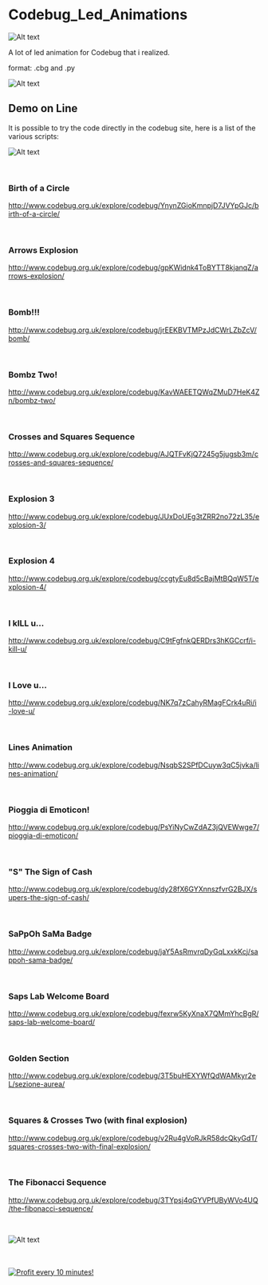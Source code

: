 # Codebug_Led_Animations

![Alt text](https://raw.githubusercontent.com/JonnyBanana/Codebug_Led_Animations/master/IMG/codebug.png)


A lot of led animation for Codebug that i realized. 

format: .cbg and .py


![Alt text](https://raw.githubusercontent.com/JonnyBanana/Codebug_Led_Animations/master/IMG/cb.jpg) 



<h2>Demo on Line</h2>

It is possible to try the code directly in the codebug site, here is a list of the various scripts:


![Alt text](https://github.com/JonnyBanana/Codebug_Led_Animations/blob/master/IMG/giphy.gif)

</BR>

<h3>Birth of a Circle</h3>

http://www.codebug.org.uk/explore/codebug/YnynZGioKmnpjD7JVYpGJc/birth-of-a-circle/

</BR>

<h3>Arrows Explosion</h3>

http://www.codebug.org.uk/explore/codebug/gpKWidnk4ToBYTT8kjanqZ/arrows-explosion/


</BR>

<h3>Bomb!!!</h3>

http://www.codebug.org.uk/explore/codebug/jrEEKBVTMPzJdCWrLZbZcV/bomb/


</BR>


<h3>Bombz Two!</h3>

http://www.codebug.org.uk/explore/codebug/KavWAEETQWqZMuD7HeK4Zn/bombz-two/


</BR>

<h3>Crosses and Squares Sequence</h3>

http://www.codebug.org.uk/explore/codebug/AJQTFvKjQ7245g5jugsb3m/crosses-and-squares-sequence/


</BR>

<h3>Explosion 3</h3>

http://www.codebug.org.uk/explore/codebug/JUxDoUEg3tZRR2no72zL35/explosion-3/


</BR>

<h3>Explosion 4</h3>

http://www.codebug.org.uk/explore/codebug/ccgtyEu8d5cBajMtBQqW5T/explosion-4/


</BR>

<h3>I kILL u...</h3>

http://www.codebug.org.uk/explore/codebug/C9tFgfnkQERDrs3hKGCcrf/i-kill-u/


</BR>

<h3>I Love u...</h3>

http://www.codebug.org.uk/explore/codebug/NK7q7zCahyRMagFCrk4uRi/i-love-u/


</BR>

<h3>Lines Animation</h3>

http://www.codebug.org.uk/explore/codebug/NsqbS2SPfDCuyw3qC5jvka/lines-animation/


</BR>

<h3>Pioggia di Emoticon!</h3>

http://www.codebug.org.uk/explore/codebug/PsYiNyCwZdAZ3jQVEWwge7/pioggia-di-emoticon/


</BR>

<h3>"S" The Sign of Cash</h3>

http://www.codebug.org.uk/explore/codebug/dy28fX6GYXnnszfvrG2BJX/supers-the-sign-of-cash/


</BR>

<h3>SaPpOh SaMa Badge</h3>

http://www.codebug.org.uk/explore/codebug/jaY5AsRmvrqDyGqLxxkKcj/sappoh-sama-badge/


</BR>

<h3>Saps Lab Welcome Board</h3>

http://www.codebug.org.uk/explore/codebug/fexrw5KyXnaX7QMmYhcBgR/saps-lab-welcome-board/


</BR>

<h3>Golden Section</h3>

http://www.codebug.org.uk/explore/codebug/3T5buHEXYWfQdWAMkyr2eL/sezione-aurea/


</BR>

<h3>Squares & Crosses Two (with final explosion)</h3>

http://www.codebug.org.uk/explore/codebug/v2Ru4gVoRJkR58dcQkyGdT/squares-crosses-two-with-final-explosion/


</BR>

<h3>The Fibonacci Sequence</h3>

http://www.codebug.org.uk/explore/codebug/3TYpsj4qGYVPfUByWVo4UQ/the-fibonacci-sequence/


</BR>

![Alt text](https://media.giphy.com/media/1hMgA3XGdxiOqRUhoE/giphy.gif)

</BR>




</BR>

<a href="https://golden-farm.biz/?r=1673249" target="_blank">
<img src="https://golden-farm.biz/images/promo/en/728x90.gif"
alt="Profit every 10 minutes!"></a>


